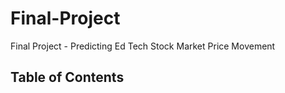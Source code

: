 # Final-Project
Final Project - Predicting Ed Tech Stock Market Price Movement

## Table of Contents


